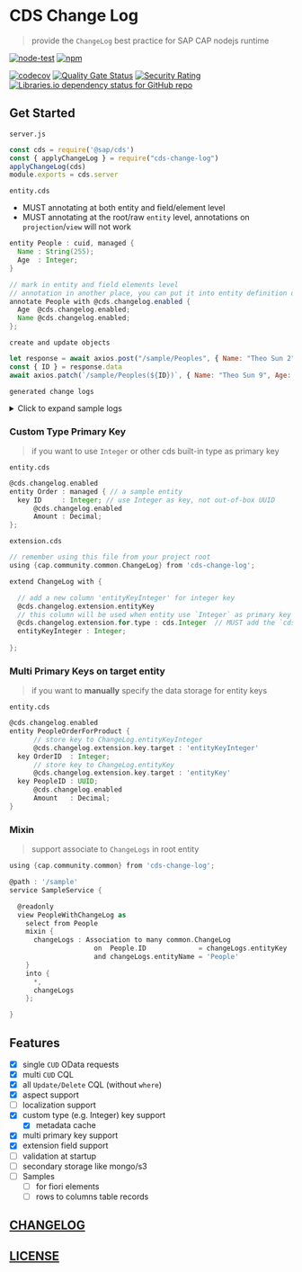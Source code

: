 # CDS Change Log

> provide the `ChangeLog` best practice for SAP CAP nodejs runtime

[![node-test](https://github.com/Soontao/cds-change-log/actions/workflows/nodejs.yml/badge.svg)](https://github.com/Soontao/cds-change-log/actions/workflows/nodejs.yml)
[![npm](https://img.shields.io/npm/v/cds-change-log)](https://www.npmjs.com/package/cds-change-log)

[![codecov](https://codecov.io/gh/Soontao/cds-change-log/branch/main/graph/badge.svg?token=kKkSYJyTfG)](https://codecov.io/gh/Soontao/cds-change-log)
[![Quality Gate Status](https://sonarcloud.io/api/project_badges/measure?project=Soontao_cds-change-log&metric=alert_status)](https://sonarcloud.io/summary/new_code?id=Soontao_cds-change-log)
[![Security Rating](https://sonarcloud.io/api/project_badges/measure?project=Soontao_cds-change-log&metric=security_rating)](https://sonarcloud.io/summary/new_code?id=Soontao_cds-change-log)
[![Libraries.io dependency status for GitHub repo](https://img.shields.io/librariesio/github/Soontao/cds-change-log)](https://libraries.io/github/Soontao/cds-change-log)

## Get Started

`server.js`

```js
const cds = require('@sap/cds')
const { applyChangeLog } = require("cds-change-log")
applyChangeLog(cds)
module.exports = cds.server
```

`entity.cds`

- MUST annotating at both entity and field/element level
- MUST annotating at the root/raw `entity` level, annotations on `projection`/`view` will not work

```groovy
entity People : cuid, managed {
  Name : String(255);
  Age  : Integer;
}

// mark in entity and field elements level
// annotation in another place, you can put it into entity definition directly
annotate People with @cds.changelog.enabled {
  Age  @cds.changelog.enabled;
  Name @cds.changelog.enabled;
};
```

`create and update objects`

```js
let response = await axios.post("/sample/Peoples", { Name: "Theo Sun 2", Age: 39 })
const { ID } = response.data
await axios.patch(`/sample/Peoples(${ID})`, { Name: "Theo Sun 9", Age: 12 })
```

`generated change logs`

<details>
  <summary>Click to expand sample logs</summary>
  
```js
[
  {
    ID: "595b3604-d7dd-434f-962c-1e70e92bd775",
    createdAt: "2022-03-17T04:20:41.402Z",
    createdBy: "anonymous",
    modifiedAt: "2022-03-17T04:20:41.402Z",
    modifiedBy: "anonymous",
    entityName: "People",
    entityKey: "0e926ff2-53ad-4cd9-9569-ad2147dad0bc",
    action: "Create",
    entityKeyInteger: null,
    Items: [
      {
        sequence: 0,
        Parent_ID: "595b3604-d7dd-434f-962c-1e70e92bd775",
        attributeKey: "Name",
        attributeNewValue: "Theo Sun 2",
        attributeOldValue: null,
      },
      {
        sequence: 1,
        Parent_ID: "595b3604-d7dd-434f-962c-1e70e92bd775",
        attributeKey: "Age",
        attributeNewValue: "39",
        attributeOldValue: null,
      },
    ],
  },
  {
    ID: "55bca8b8-1e79-4c9b-8bc9-1a013bf3cf39",
    createdAt: "2022-03-17T04:20:41.461Z",
    createdBy: "anonymous",
    modifiedAt: "2022-03-17T04:20:41.461Z",
    modifiedBy: "anonymous",
    entityName: "People",
    entityKey: "0e926ff2-53ad-4cd9-9569-ad2147dad0bc",
    action: "Update",
    entityKeyInteger: null,
    Items: [
      {
        sequence: 0,
        Parent_ID: "55bca8b8-1e79-4c9b-8bc9-1a013bf3cf39",
        attributeKey: "Name",
        attributeNewValue: "Theo Sun 9",
        attributeOldValue: "Theo Sun 2",
      },
      {
        sequence: 1,
        Parent_ID: "55bca8b8-1e79-4c9b-8bc9-1a013bf3cf39",
        attributeKey: "Age",
        attributeNewValue: "12",
        attributeOldValue: "39",
      },
    ],
  },
]
```
</details>



### Custom Type Primary Key

> if you want to use `Integer` or other cds built-in type as primary key

`entity.cds`

```groovy
@cds.changelog.enabled
entity Order : managed { // a sample entity
  key ID     : Integer; // use Integer as key, not out-of-box UUID
      @cds.changelog.enabled
      Amount : Decimal;
};
```

`extension.cds`

```groovy
// remember using this file from your project root
using {cap.community.common.ChangeLog} from 'cds-change-log';

extend ChangeLog with {

  // add a new column 'entityKeyInteger' for integer key
  @cds.changelog.extension.entityKey
  // this column will be used when entity use `Integer` as primary key
  @cds.changelog.extension.for.type : cds.Integer  // MUST add the `cds.` prefix for built-in types
  entityKeyInteger : Integer;
  
};

```

### Multi Primary Keys on target entity

> if you want to **manually** specify the data storage for entity keys

`entity.cds`

```groovy
@cds.changelog.enabled
entity PeopleOrderForProduct {
      // store key to ChangeLog.entityKeyInteger
      @cds.changelog.extension.key.target : 'entityKeyInteger'
  key OrderID  : Integer;
      // store key to ChangeLog.entityKey
      @cds.changelog.extension.key.target : 'entityKey'
  key PeopleID : UUID;
      @cds.changelog.enabled
      Amount   : Decimal;
}
```


### Mixin

> support associate to `ChangeLogs` in root entity

```groovy
using {cap.community.common} from 'cds-change-log';

@path : '/sample'
service SampleService {

  @readonly
  view PeopleWithChangeLog as
    select from People
    mixin {
      changeLogs : Association to many common.ChangeLog
                     on  People.ID             = changeLogs.entityKey
                     and changeLogs.entityName = 'People'
    }
    into {
      *,
      changeLogs
    };

}
```

## Features

- [x] single `CUD` OData requests 
- [x] multi `CUD` CQL
- [x] all `Update/Delete` CQL (without `where`)
- [x] aspect support
- [ ] localization support
- [x] custom type (e.g. Integer) key support
  - [x] metadata cache
- [x] multi primary key support
- [x] extension field support
- [ ] validation at startup
- [ ] secondary storage like mongo/s3
- [ ] Samples
  - [ ] for fiori elements
  - [ ] rows to columns table records

## [CHANGELOG](./CHANGELOG.md)

## [LICENSE](./LICENSE)